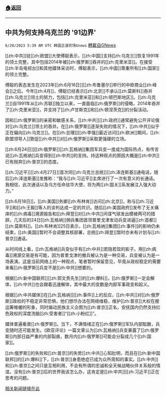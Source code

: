 ###  [:house:返回](README.md)
---


## 中共为何支持乌克兰的 '91边界'
`6/28/2023 5:39 AM UTC 韩国正道农场Gnews` [轉載自GNews](https://gnews.org/articles/1418898)

[[zh:中共]]驻[[zh:欧盟]]大使傅聪表示，[[zh:中国]]支持[[zh:乌克兰]]恢复1991年的领土完整，其中包括2014年被[[zh:俄罗斯]]吞并的[[zh:克里米亚]]。在接受[[zh:半岛电视台]]和其他媒体采访时，傅聪表示，[[zh:中国]]尊重所有[[zh:国家]]的领土完整。

傅聪的表态发生在2023年[[zh:6月16日]][[zh:布鲁塞尔]]举行的中欧商业[[zh:峰会]]之后。今年[[zh:4月]]，傅聪已经表示[[zh:北京]]不承认[[zh:莫斯科]]吞并[[zh:乌克兰]]领土的努力，包括[[zh:克里米亚]]和[[zh:顿巴斯地区]]。[[zh:乌克兰]]自1991年从[[zh:苏联]]独立以来，一直面临[[zh:俄罗斯]]的侵略，2014年吞并了[[zh:克里米亚]]，并支持了[[zh:卢甘斯克]]和[[zh:顿涅茨克]]的分裂活动。

因和[[zh:俄罗斯]]的亲密和敏感关系，[[zh:中共]][[zh:政府]]通常避免公开评论俄对[[zh:乌克兰]]领土的吞并。在[[zh:俄罗斯]]逐渐失败的情况下，[[zh:中共]]似乎正在偏向[[zh:乌克兰]]。在[[zh:总理]][[zh:李强]]最近访问[[zh:欧洲]]期间，[[zh:欧盟领导人]]敦促[[zh:中共]]对[[zh:俄罗斯]]采取更强硬的立场。

[[zh:6月24日]][[zh:俄罗斯]][[zh:瓦格纳]]集团军兵变一度成为国际热点，有传言说[[zh:瓦格纳]]兵变得到[[zh:中共]]的支持。持这种观点的原因大概是[[zh:中共]]已有抛弃[[zh:普京]]的态度。

[[zh:习近平]][[zh:4月27日]]首次同[[zh:乌克兰总统]][[zh:泽连斯基]]通电话，随后[[zh:泽连斯基]]发推称：“我与[[zh:习近平]]主席进行了一次有意义的长通话。我相信，此次通话以及乌方任命驻华大使，将为两[[zh:国关]]系发展注入强大动力。”

[[zh:6月18日]]，[[zh:美国]]务卿[[zh:布林肯]]访问[[zh:北京]]，称与[[zh:习近平]]和[[zh:王毅]]等人的谈判达成一定的共识。随后[[zh:美国政府]]发布了无关痛痒的[[zh:病毒]]溯源报告和[[zh:拜登]]对[[zh:中共]]间谍气球发出模棱两可的措辞。几天后的24日[[zh:瓦格纳]]佣兵集团首领普里戈津发动兵变进逼[[zh:首都]][[zh:莫斯科]]。[[zh:布林肯]]25日表示，[[zh:瓦格纳]]集团[[zh:事件]]的影响仍未结束，[[zh:美国]]暂时不会调整其核部署，总统[[zh:拜登]]暂时亦未有计划与[[zh:普京]]通话。

从时间线上看，[[zh:瓦格纳]]兵变似乎有[[zh:中共]]若隐若现的影子。用[[zh:病毒]]溯源交易是有可能，因为普里戈津的撤兵被认为是一种交易，兵变被认为是一场表演。这是当前网络上的一种观点，笔者暂时保留意见，毕竟从政权稳定的需要来看[[zh:俄罗斯]]兵变不是[[zh:中共]]想要的。

根据[[zh:新中国联邦]][[zh:郭文贵先生]]的[[zh:爆料]]，[[zh:俄罗斯]]一定会解体，[[zh:中共]]也会跟着迅速解体，其中最大的变数是内部军事政变和起义。

根据[[zh:中共媒体]]在[[zh:瓦格纳]][[zh:事件]]上的反应，[[zh:中共]]对[[zh:俄罗斯]]政权的不稳定非常恐惧，他们想尽办法在网络维稳，维护[[zh:普京]]大权在握运筹帷幄的形象，同时煽动民族主义企图为[[zh:普京]]正名，安抚国内仍然支持红色政权的深度洗脑[[zh:受害者]]“[[zh:小粉红]]”。

媒体普遍看衰[[zh:俄罗斯]]。当下，不满情绪正在[[zh:俄罗斯]]军队内部酝酿，兵变随时还可能发生。《欧亚评论》一篇文章认为[[zh:瓦格纳]]兵变暴露了[[zh:俄罗斯]]内部日益严重的内部裂痕，数月内[[zh:俄罗斯]]可能会分裂成几个[[zh:国家]]。

[[zh:俄罗斯]]的失败和[[zh:普京]]的失势[[zh:中共]]心知肚明，而且在[[zh:新中国联邦]]的[[zh:爆料]]下，[[zh:普京]]身患绝症已成为众所周知的事实。[[zh:中共]]和[[zh:普京]]之间只是互相利用，不会有所谓的忠诚和全天候战略伙伴关系般的情谊。没有[[zh:普京]]后的世界我该怎么办，这肯定是[[zh:中共]][[zh:习近平]]正在思考的问题。

[相关新闻链接在此](https://www.aljazeera.com/news/2023/6/27/dont-see-why-not-china-envoy-on-backing-ukraines-91-borders)
